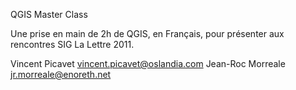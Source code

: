 QGIS Master Class

Une prise en main de 2h de QGIS, en Français, pour présenter aux rencontres SIG La Lettre 2011.

Vincent Picavet <vincent.picavet@oslandia.com>
Jean-Roc Morreale <jr.morreale@enoreth.net>

